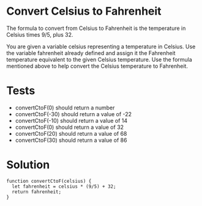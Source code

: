 # Convert Celsius to Fahrenheit

The formula to convert from Celsius to Fahrenheit is the temperature in Celsius times 9/5, plus 32.

You are given a variable celsius representing a temperature in Celsius. Use the variable fahrenheit already defined and assign it the Fahrenheit temperature equivalent to the given Celsius temperature. Use the formula mentioned above to help convert the Celsius temperature to Fahrenheit.


# Tests

- convertCtoF(0) should return a number
- convertCtoF(-30) should return a value of -22
- convertCtoF(-10) should return a value of 14
- convertCtoF(0) should return a value of 32
- convertCtoF(20) should return a value of 68
- convertCtoF(30) should return a value of 86


# Solution

```
function convertCtoF(celsius) {
  let fahrenheit = celsius * (9/5) + 32;
  return fahrenheit;
}
```

